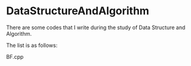 # DataStructureAndAlgorithm
There are some codes that I write during the study of Data Structure and Algorithm.

The list is as follows:

BF.cpp
